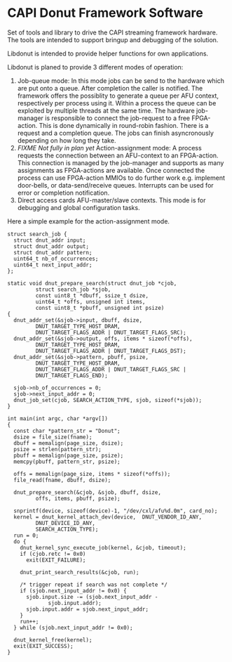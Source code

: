 # CAPI Donut Framework Software

Set of tools and library to drive the CAPI streaming framework hardware. The tools are intended to support bringup and debugging of the solution.

Libdonut is intended to provide helper functions for own applications.

Libdonut is planed to provide 3 different modes of operation:

1. Job-queue mode: In this mode jobs can be send to the hardware which are put onto a queue. After completion the caller is notified. The framework offers the possiblity to generate a queue per AFU context, respectively per process using it. Within a process the queue can be exploited by multiple threads at the same time. The hardware job-manager is responsible to connect the job-request to a free FPGA-action. This is done dynamically in round-robin fashion. There is a request and a completion queue. The jobs can finish asyncronously depending on how long they take.
2. *FIXME Not fully in plan yet* Action-assignment mode: A process requests the connection between an AFU-context to an FPGA-action. This connection is managed by the job-manager and supports as many assignments as FPGA-actions are available. Once connected the process can use FPGA-action MMIOs to do further work e.g. implement door-bells, or data-send/receive queues. Interrupts can be used for error or completion notification.
3. Direct access cards AFU-master/slave contexts. This mode is for debugging and global configuration tasks.

Here a simple example for the action-assignment mode.

    struct search_job {
      struct dnut_addr input;
      struct dnut_addr output;
      struct dnut_addr pattern;
      uint64_t nb_of_occurrences;
      uint64_t next_input_addr;
    };
   
    static void dnut_prepare_search(struct dnut_job *cjob, 
             struct search_job *sjob,
             const uint8_t *dbuff, ssize_t dsize,
             uint64_t *offs, unsigned int items,
             const uint8_t *pbuff, unsigned int psize)
    {
      dnut_addr_set(&sjob->input, dbuff, dsize,
             DNUT_TARGET_TYPE_HOST_DRAM,
             DNUT_TARGET_FLAGS_ADDR | DNUT_TARGET_FLAGS_SRC);
      dnut_addr_set(&sjob->output, offs, items * sizeof(*offs),
             DNUT_TARGET_TYPE_HOST_DRAM,
             DNUT_TARGET_FLAGS_ADDR | DNUT_TARGET_FLAGS_DST);
      dnut_addr_set(&sjob->pattern, pbuff, psize,
             DNUT_TARGET_TYPE_HOST_DRAM,
             DNUT_TARGET_FLAGS_ADDR | DNUT_TARGET_FLAGS_SRC |
             DNUT_TARGET_FLAGS_END);
   
      sjob->nb_of_occurrences = 0;
      sjob->next_input_addr = 0;
      dnut_job_set(cjob, SEARCH_ACTION_TYPE, sjob, sizeof(*sjob));
    }
   
    int main(int argc, char *argv[])
    {
      const char *pattern_str = "Donut";
      dsize = file_size(fname);
      dbuff = memalign(page_size, dsize);
      psize = strlen(pattern_str);
      pbuff = memalign(page_size, psize);
      memcpy(pbuff, pattern_str, psize);
   
      offs = memalign(page_size, items * sizeof(*offs));
      file_read(fname, dbuff, dsize);
    
      dnut_prepare_search(&cjob, &sjob, dbuff, dsize,
             offs, items, pbuff, psize);
   
      snprintf(device, sizeof(device)-1, "/dev/cxl/afu%d.0m", card_no);
      kernel = dnut_kernel_attach_dev(device,  DNUT_VENDOR_ID_ANY,
             DNUT_DEVICE_ID_ANY,
             SEARCH_ACTION_TYPE);
      run = 0;
      do {
        dnut_kernel_sync_execute_job(kernel, &cjob, timeout);
        if (cjob.retc != 0x0)
          exit(EXIT_FAILURE);
     
        dnut_print_search_results(&cjob, run);
   
        /* trigger repeat if search was not complete */
        if (sjob.next_input_addr != 0x0) {
          sjob.input.size -= (sjob.next_input_addr -
                 sjob.input.addr);
          sjob.input.addr = sjob.next_input_addr;
        }
        run++;
      } while (sjob.next_input_addr != 0x0);
   
      dnut_kernel_free(kernel);
      exit(EXIT_SUCCESS);
    }
